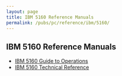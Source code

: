 ```yaml
---
layout: page
title: IBM 5160 Reference Manuals
permalink: /pubs/pc/reference/ibm/5160/
---
```


IBM 5160 Reference Manuals
---

* [IBM 5160 Guide to Operations](/pubs/pc/reference/ibm/5160/operations/)
* [IBM 5160 Technical Reference](/pubs/pc/reference/ibm/5160/techref/)

